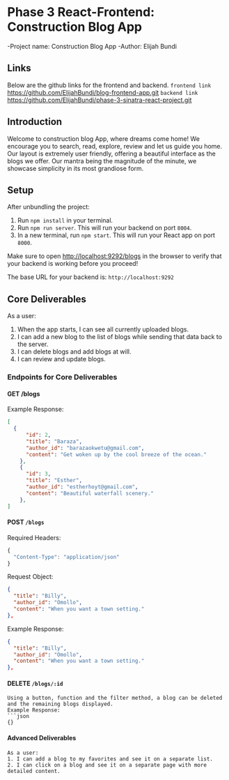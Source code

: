 # Phase 3 React-Frontend: Construction Blog App

-Project name: Construction Blog App
-Author: Elijah Bundi

## Links
Below are the github links for the frontend and backend.
``
frontend link
``
https://github.com/ElijahBundi/blog-frontend-app.git
``
backend link
``
https://github.com/ElijahBundi/phase-3-sinatra-react-project.git

## Introduction
Welcome to construction blog App, where dreams come home! We encourage you to search, read, explore, review and let us guide you home. Our layout is extremely user friendly, offering a beautiful interface as the blogs we offer. Our mantra being the magnitude of the minute, we showcase simplicity in its most grandiose form. 


## Setup

After unbundling the project:

1. Run `npm install` in your terminal.
2. Run `npm run server`. This will run your backend on port `8004`.
3. In a new terminal, run `npm start`. This will run your React app on port `8000`.

Make sure to open [http://localhost:9292/blogs](http://localhost:9292/blogs) in the browser to verify that your backend is working before you proceed!

The base URL for your backend is: `http://localhost:9292`

## Core Deliverables

As a user:
1. When the app starts, I can see all currently uploaded blogs.
2. I can add a new blog to the list of blogs while sending that data back to the server.
3. I can delete blogs and add blogs at will.
4. I can review and update blogs.

### Endpoints for Core Deliverables

#### GET /blogs
Example Response:
```json
[
  {
      "id": 2,
      "title": "Baraza",
      "author_id": "barazaokwetu@gmail.com",
      "content": "Get woken up by the cool breeze of the ocean."
    },
    {
      "id": 3,
      "title": "Esther",
      "author_id": "estherhoyt@gmail.com",
      "content": "Beautiful waterfall scenery."
    },
]
```
#### POST `/blogs`
Required Headers:
```js
{
  "Content-Type": "application/json"
}
```
Request Object:
```json
{
  "title": "Billy",
  "author_id": "Omollo",
  "content": "When you want a town setting."
},   
```
Example Response:
```json
{
  "title": "Billy",
  "author_id": "Omollo",
  "content": "When you want a town setting."
},
```
#### DELETE `/blogs/:id`
```
Using a button, function and the filter method, a blog can be deleted and the remaining blogs displayed.
Example Response:
```json
{}
```
#### Advanced Deliverables
```
As a user:
1. I can add a blog to my favorites and see it on a separate list.
2. I can click on a blog and see it on a separate page with more detailed content.
```